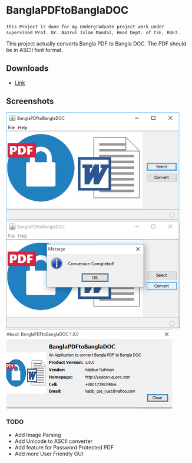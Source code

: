# BanglaPDFtoBanglaDOC

```
This Project is done for my Undergraduate project work under supervised Prof. Dr. Nazrul Islam Mandal, Head Dept. of CSE, RUET.
```
 This project actually converts Bangla PDF to Bangla DOC. The PDF should be in ASCII font format. 

## Downloads

* [Link](https://github.com/habibruetian12/BanglaPDFtoBanglaDOC/releases/download/1.0.0/BP2BD.jar)

## Screenshots

![Logo](Capture-1.PNG)
![logo](Capture-2.PNG)
![logo](Capture-3.PNG)
### TODO

* Add Image Parsing
* Add Unicode to ASCII converter
* Add feature for Password Protected PDF
* Add more User Friendly GUI
